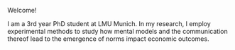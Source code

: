 
Welcome!

I am a 3rd year PhD student at LMU Munich. In my research, I employ experimental methods to study how mental models and the communication thereof lead to the emergence of norms impact economic outcomes.
